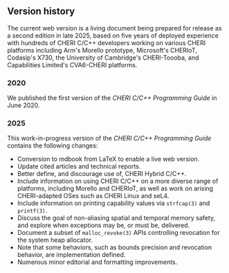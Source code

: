 ## Version history

The current web version is a living document being prepared for release as a
second edition in late 2025, based on five years of deployed experience with
hundreds of CHERI C/C++ developers working on various CHERI platforms
including Arm's Morello prototype, Microsoft's CHERIoT, Codasip's X730,
the University of Cambridge's CHERI-Toooba, and Capabilities Limited's
CVA6-CHERI platforms.

### 2020

We published the first version of the *CHERI C/C++ Programming Guide* in June
2020.

### 2025

This work-in-progress version of the *CHERI C/C++ Programming Guide* contains
the following changes:

 * Conversion to mdbook from LaTeX to enable a live web version.
 * Update cited articles and technical reports.
 * Better define, and discourage use of, CHERI Hybrid C/C++.
 * Include information on using CHERI C/C++ on a more diverse range of
   platforms, including Morello and CHERIoT, as well as work on arising
   CHERI-adapted OSes such as CHERI Linux and seL4.
 * Include information on printing capability values via `strfcap(3)` and
   `printf(3)`.
 * Discuss the goal of non-aliasing spatial and temporal memory safety, and
   explore when exceptions may be, or must be, delivered.
 * Document a subset of `malloc_revoke(3)` APIs controlling revocation for the
   system heap allocator.
 * Note that some behaviors, such as bounds precision and revocation behavior,
   are implementation defined.
 * Numerous minor editorial and formatting improvements.
